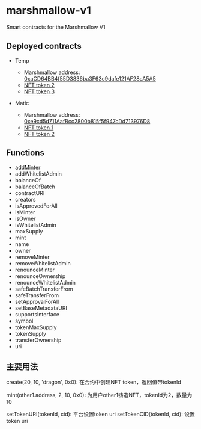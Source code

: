 # marshmallow-v1

Smart contracts for the Marshmallow V1

## Deployed contracts

- Temp
  - Marshmallow address: [0xaCD64BB4f55D3836ba3F63c9dafe121AF28cA5A5](https://explorer-mainnet.maticvigil.com/address/0xaCD64BB4f55D3836ba3F63c9dafe121AF28cA5A5)
  - [NFT token 2](https://opensea.io/assets/matic/0xaCD64BB4f55D3836ba3F63c9dafe121AF28cA5A5/2)
  - [NFT token 3](https://opensea.io/assets/matic/0xaCD64BB4f55D3836ba3F63c9dafe121AF28cA5A5/3)

- Matic
  - Marshmallow address: [0xe9cd5d711AafBcc2800b815f5f947cDd713976D8](https://explorer-mainnet.maticvigil.com/address/0xe9cd5d711AafBcc2800b815f5f947cDd713976D8)
  - [NFT token 1](https://opensea.io/assets/matic/0xe9cd5d711AafBcc2800b815f5f947cDd713976D8/1)
  - [NFT token 2](https://opensea.io/assets/matic/0xe9cd5d711AafBcc2800b815f5f947cDd713976D8/2)

## Functions

- addMinter
- addWhitelistAdmin
- balanceOf
- balanceOfBatch
- contractURI
- creators
- isApprovedForAll
- isMinter
- isOwner
- isWhitelistAdmin
- maxSupply
- mint
- name
- owner
- removeMinter
- removeWhitelistAdmin
- renounceMinter
- renounceOwnership
- renounceWhitelistAdmin
- safeBatchTransferFrom
- safeTransferFrom
- setApprovalForAll
- setBaseMetadataURI
- supportsInterface
- symbol
- tokenMaxSupply
- tokenSupply
- transferOwnership
- uri

## 主要用法

create(20, 10, 'dragon', 0x0): 在合约中创建NFT token，返回值带tokenId

mint(other1.address, 2, 10, 0x0): 为用户other1铸造NFT，tokenId为2，数量为10

setTokenURI(tokenId, cid): 平台设置token uri
setTokenCID(tokenId, cid): 设置token uri
